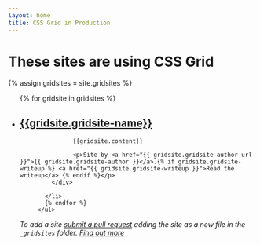 ```yaml
---
layout: home
title: CSS Grid in Production
---
```


# These sites are using CSS Grid

{% assign gridsites = site.gridsites %}
<ul class="post-list">
           {% for gridsite in gridsites %}
           <li>
             <h2><a href="{{gridsite.gridsite-url}}">{{gridsite.gridsite-name}}</a></h2>
             <div class="details">


                   {{gridsite.content}}

                   <p>Site by <a href="{{ gridsite.gridsite-author-url }}">{{ gridsite.gridsite-author }}</a>.{% if gridsite.gridsite-writeup %} <a href="{{ gridsite.gridsite-writeup }}">Read the writeup</a> {% endif %}</p>
             </div>

           </li>
           {% endfor %}
         </ul>

_To add a site [submit a pull request](https://github.com/rachelandrew/cssgrid-design) adding the site as a new file in the `_gridsites` folder. [Find out more](/about)_

